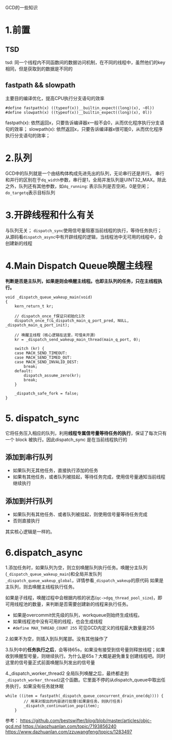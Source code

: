 GCD的一些知识
# 1.前置
## TSD
tsd: 同一个线程内不同函数间的数据访问机制，在不同的线程中，虽然他们的key相同，但是获取到的数据是不同的
## fastpath && slowpath
主要目的编译优化，提高CPU执行分支语句的效率
```
#define fastpath(x) ((typeof(x))__builtin_expect((long)(x), ~0l))
#define slowpath(x) ((typeof(x))__builtin_expect((long)(x), 0l))
```
fastpath(x): 依然返回x，只要告诉编译器x一般不会0，从而优化程序执行分支语句的效率；
slowpath(x): 依然返回x，只要告诉编译器x很可能0，从而优化程序执行分支语句的效率；

# 2.队列
GCD中的队列就是一个由结构体构成先进先出的队列，无论串行还是并行。
串行和并行的区别在于`dq_width`参数，串行是1，全局并发队列是UINT32_MAX。除此之外，队列还有其他参数，如`dq_running`: 表示队列是否空闲，0是空闲；`do_targetq`表示目标队列

# 3.开辟线程和什么有关
与队列无关；
`dispatch_sync`使用信号量阻塞当前线程的执行，等待任务执行；
从源码看`dispatch_async`中有开辟线程的逻辑，当线程池中无可用的线程中，会创建新的线程

# 4.Main Dispatch Queue唤醒主线程
**判断是否是主队列，如果是则会唤醒主线程。也即主队列的任务，只在主线程执行。**
```
void _dispatch_queue_wakeup_main(void)
{
    kern_return_t kr;
    
    // dispatch_once_f保证只初始化1次
    dispatch_once_f(&_dispatch_main_q_port_pred, NULL, _dispatch_main_q_port_init);
    
    // 唤醒主线程（核心逻辑在这里，可惜未开源）
    kr = _dispatch_send_wakeup_main_thread(main_q_port, 0);

    switch (kr) {
    case MACH_SEND_TIMEOUT:
    case MACH_SEND_TIMED_OUT:
    case MACH_SEND_INVALID_DEST:
        break;
    default:
        dispatch_assume_zero(kr);
        break;
    }

    _dispatch_safe_fork = false;
}
```

# 5. dispatch_sync
它将任务压入相应的队列，利用**线程专属信号量等待任务的执行**，保证了每次只有一个 block 被执行。因此dispatch_sync 是在当前线程执行的

## 添加到串行队列
- 如果队列无其他任务，直接执行添加的任务
- 如果有其他任务，或者队列被挂起，等待任务完成，使用信号量通知当前线程继续执行
## 添加到并行队列
- 如果队列有其他任务、或者队列被挂起，则使用信号量等待任务完成
- 否则直接执行

其实核心逻辑是一样的。

# 6.dispatch_async

1.添加任务时，如果队列为空，则立刻唤醒队列执行任务。唤醒分主队列(`_dispatch_queue_wakeup_main`)和全局并发队列`_dispatch_queue_wakeup_global`，详情参看`_dispatch_wakeup`的原代码
如果是主队列，则去唤醒主线程执行任务。

如果是子线程，唤醒过程中会根据内核的状态(`qc->dgq_thread_pool_size`)，即可用线程池的数量，来判断是否需要创建新的线程来执行任务。
- 如果是overcommit优先级的队列，workqueue则始终生成线程。
- 如果线程池中没有可用的线程，也会生成线程
- `#define MAX_THREAD_COUNT 255` 可见GCD内定义的线程最大数量是255

2.如果不为空，则插入到队列尾部。没有其他操作了

3.队列中的**任务执行之后**，会等待65s，如果没有接受到信号量则释放线程；如果收到唤醒型号量，则继续执行。为什么是65s？大概是避免重复创建线程吧。同时这里的信号量正式前面唤醒队列发出的信号量

4._dispatch_worker_thread2
全局队列唤醒之后，最终都走到`_dispatch_worker_thread2`这个函数。它里面不停的从dispatch_queue中取出任务执行，如果没有任务就休眠
```
while ((item = fastpath(_dispatch_queue_concurrent_drain_one(dq)))) {
        // 用来对取出的内容进行处理(如果是任务，则执行任务)
        _dispatch_continuation_pop(item);
    }
```

参考：
https://github.com/bestswifter/blog/blob/master/articles/objc-gcd.md
https://xiaozhuanlan.com/topic/7193856240
https://www.dazhuanlan.com/zzuwangfeng/topics/1283497